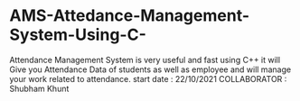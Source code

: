 # AMS-Attedance-Management-System-Using-C-
Attendance Management System is very useful and fast using C++ it will Give you Attendance Data of students as well as employee and will manage your work related to attendance.
start date : 22/10/2021
COLLABORATOR : Shubham Khunt
